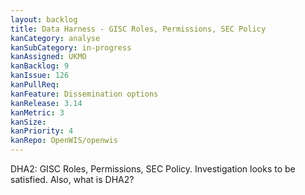 ```yaml
---
layout: backlog
title: Data Harness - GISC Roles, Permissions, SEC Policy
kanCategory: analyse
kanSubCategory: in-progress
kanAssigned: UKMO
kanBacklog: 9
kanIssue: 126
kanPullReq:
kanFeature: Dissemination options
kanRelease: 3.14
kanMetric: 3
kanSize:
kanPriority: 4
kanRepo: OpenWIS/openwis
---
```

DHA2: GISC Roles, Permissions, SEC Policy. Investigation looks to be satisfied. Also, what is DHA2?
